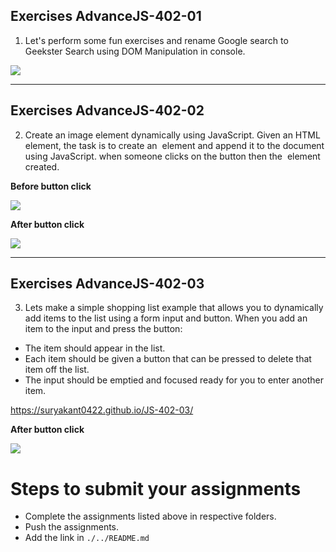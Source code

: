 ## Exercises AdvanceJS-402-01

1. Let's perform some fun exercises and rename Google search to Geekster Search using DOM Manipulation in console.

![](./image/geekster_search.png)


<hr>

## Exercises AdvanceJS-402-02
2. Create an image element dynamically using JavaScript. Given an HTML element, the task is to create an <img> element and append it to the document using JavaScript.    when someone clicks on the button then the <img> element created.

**Before button click**

![](./image/bgeek.png)

**After button click**

![](./image/geek.png)

<hr>

## Exercises AdvanceJS-402-03
3. Lets make a simple shopping list example that allows you to dynamically add items to the list using a form input and button. When you add an item to the input and press the button:
 
- The item should appear in the list.
- Each item should be given a button that can be pressed to delete    that item off the list.
- The input should be emptied and focused ready for you to enter another item.

https://suryakant0422.github.io/JS-402-03/

**After button click**

![](https://developer.mozilla.org/en-US/docs/Learn/JavaScript/Client-side_web_APIs/Manipulating_documents/shopping-list.png)

# Steps to submit your assignments

- Complete the assignments listed above in respective folders.
- Push the assignments.
- Add the link in ```./../README.md``` 
